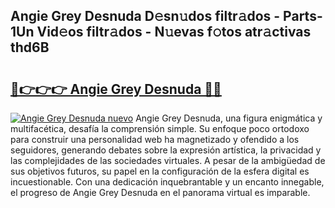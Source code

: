 ## Angie Grey Desnuda D𝚎sn𝚞dos filtr𝚊dos - Parts-1Un Vid𝚎os filtr𝚊dos - N𝚞evas f𝚘tos atr𝚊ctivas thd6B

# <h2><a href="http://mb4cyg.tromn.icu/?c=Angie+Grey+Desnuda">🔗👉👉👉 Angie Grey Desnuda 🔗🔗</a></h2>

[![Angie Grey Desnuda nuevo](https://i.imgur.com/pEAQMta.gif)](http://mb4cyg.tromn.icu/?c=Angie+Grey+Desnuda)
Angie Grey Desnuda, una figura enigmática y multifacética, desafía la comprensión simple. Su enfoque poco ortodoxo para construir una personalidad web ha magnetizado y ofendido a los seguidores, generando debates sobre la expresión artística, la privacidad y las complejidades de las sociedades virtuales. A pesar de la ambigüedad de sus objetivos futuros, su papel en la configuración de la esfera digital es incuestionable. Con una dedicación inquebrantable y un encanto innegable, el progreso de Angie Grey Desnuda en el panorama virtual es imparable.
